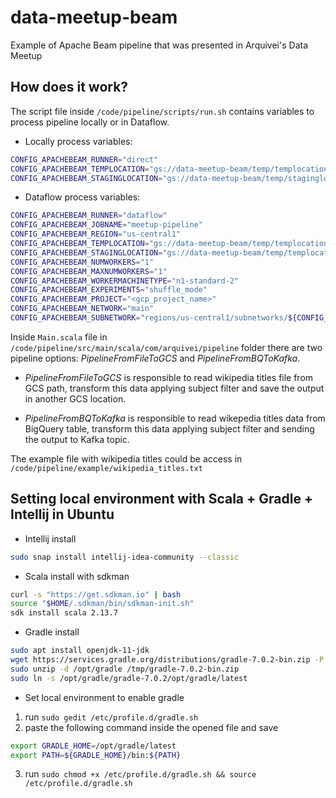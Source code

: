 # data-meetup-beam

Example of Apache Beam pipeline that was presented in Arquivei's Data Meetup

## How does it work?

The script file inside `/code/pipeline/scripts/run.sh` contains variables to process pipeline locally or in Dataflow.

- Locally process variables:

```bash
CONFIG_APACHEBEAM_RUNNER="direct"
CONFIG_APACHEBEAM_TEMPLOCATION="gs://data-meetup-beam/temp/templocation"
CONFIG_APACHEBEAM_STAGINGLOCATION="gs://data-meetup-beam/temp/staginglocation"

``` 
- Dataflow process variables:
```bash
CONFIG_APACHEBEAM_RUNNER="dataflow"
CONFIG_APACHEBEAM_JOBNAME="meetup-pipeline"
CONFIG_APACHEBEAM_REGION="us-central1"
CONFIG_APACHEBEAM_TEMPLOCATION="gs://data-meetup-beam/temp/templocation"
CONFIG_APACHEBEAM_STAGINGLOCATION="gs://data-meetup-beam/temp/templocation"
CONFIG_APACHEBEAM_NUMWORKERS="1"
CONFIG_APACHEBEAM_MAXNUMWORKERS="1"
CONFIG_APACHEBEAM_WORKERMACHINETYPE="n1-standard-2"
CONFIG_APACHEBEAM_EXPERIMENTS="shuffle_mode"
CONFIG_APACHEBEAM_PROJECT="<gcp_project_name>"
CONFIG_APACHEBEAM_NETWORK="main"
CONFIG_APACHEBEAM_SUBNETWORK="regions/us-central1/subnetworks/${CONFIG_APACHEBEAM_PROJECT}-main"

``` 

Inside `Main.scala` file in `/code/pipeline/src/main/scala/com/arquivei/pipeline` folder there are two pipeline options: *PipelineFromFileToGCS* and *PipelineFromBQToKafka*. 

- *PipelineFromFileToGCS* is responsible to read wikipedia titles file from GCS path, transform this data applying subject filter and save the output in another GCS location.

- *PipelineFromBQToKafka* is responsible to read wikepedia titles data from BigQuery table, transform this data applying subject filter and sending the output to Kafka topic.

The example file with wikipedia titles could be access in `/code/pipeline/example/wikipedia_titles.txt`

## Setting local environment with Scala + Gradle + Intellij in Ubuntu

- Intellij install 
```bash
sudo snap install intellij-idea-community --classic
```
- Scala install with sdkman
```bash
curl -s "https://get.sdkman.io" | bash
source "$HOME/.sdkman/bin/sdkman-init.sh"
sdk install scala 2.13.7
```
- Gradle install
```bash
sudo apt install openjdk-11-jdk
wget https://services.gradle.org/distributions/gradle-7.0.2-bin.zip -P /tmp
sudo unzip -d /opt/gradle /tmp/gradle-7.0.2-bin.zip
sudo ln -s /opt/gradle/gradle-7.0.2/opt/gradle/latest
```
- Set local environment to enable gradle

1. run `sudo gedit /etc/profile.d/gradle.sh`
2. paste the following command inside the opened file and save
```bash
export GRADLE_HOME=/opt/gradle/latest
export PATH=${GRADLE_HOME}/bin:${PATH}
```
3. run `sudo chmod +x /etc/profile.d/gradle.sh && source /etc/profile.d/gradle.sh`


